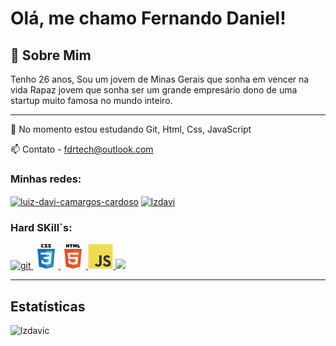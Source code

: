 # Olá, me chamo Fernando Daniel!


## 🚀 Sobre Mim
Tenho 26 anos, Sou um jovem de Minas Gerais que sonha em vencer na vida
Rapaz jovem que sonha ser um grande empresário dono de uma startup muito famosa no mundo inteiro.

<hr>

🧠 No momento estou estudando Git, Html, Css, JavaScript

📫 Contato - fdrtech@outlook.com

<h3 align="left">Minhas redes:</h3>
<p align="left">
<a href="https://www.linkedin.com/in/fdr-tech-97b208263/" target="blank"><img align="center" src="https://raw.githubusercontent.com/rahuldkjain/github-profile-readme-generator/master/src/images/icons/Social/linked-in-alt.svg" alt="luiz-davi-camargos-cardoso" height="30" width="40" /></a>
<a href="https://www.instagram.com/_fernando.dr/" target="blank"><img align="center" src="https://raw.githubusercontent.com/rahuldkjain/github-profile-readme-generator/master/src/images/icons/Social/instagram.svg" alt="lzdavi" height="30" width="40" /></a>
</p>

<h3 align="left">Hard SKill`s:</h3>

<p align="left"><a href="https://git-scm.com/" target="_blank" rel="noreferrer"> <img src="https://www.vectorlogo.zone/logos/git-scm/git-scm-icon.svg" alt="git" width="40" height="40"/> </a>  <a href="https://www.w3schools.com/css/" target="_blank" rel="noreferrer"> <img src="https://raw.githubusercontent.com/devicons/devicon/master/icons/css3/css3-original-wordmark.svg" alt="css3" width="40" height="40"/> </a> <a href="https://www.w3.org/html/" target="_blank" rel="noreferrer"> <img src="https://raw.githubusercontent.com/devicons/devicon/master/icons/html5/html5-original-wordmark.svg" alt="html5" width="40" height="40"/> </a> <a href="https://developer.mozilla.org/en-US/docs/Web/JavaScript" target="_blank" rel="noreferrer"> <img src="https://raw.githubusercontent.com/devicons/devicon/master/icons/javascript/javascript-original.svg" alt="javascript" width="40" height="40"/> </a>
<img width="40px" src="https://cdn.jsdelivr.net/gh/devicons/devicon/icons/vscode/vscode-original.svg" /> </p>

<hr>

## Estatísticas
<p><img align="left" width="45%" src="https://github-readme-stats.vercel.app/api/top-langs?username=fdrtech1&show_icons=true&theme=chartreuse-dark&locale=pt-br&layout=compact" alt="lzdavic" /></p>
</p>
